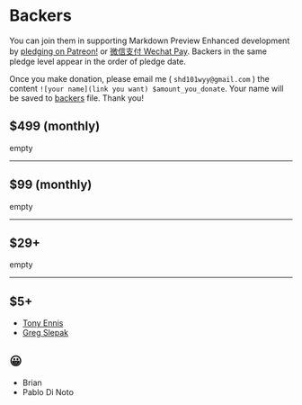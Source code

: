 # Backers

You can join them in supporting Markdown Preview Enhanced development by [pledging on Patreon!](https://www.patreon.com/shd101wyy) or [微信支付 Wechat Pay](wechat.md). Backers in the same pledge level appear in the order of pledge date.  

Once you make donation, please email me ( `shd101wyy@gmail.com` ) the content `![your name](link you want) $amount_you_donate`. Your name will be saved to [backers](backers.md) file. Thank you! 

## $499 (monthly)
empty

---

## $99 (monthly)
empty

---

## $29+
empty

---

## $5+
* [Tony Ennis](https://twitter.com/tonyennis)  
* [Greg Slepak](https://twitter.com/taoeffect)

## 😀
* Brian
* Pablo Di Noto